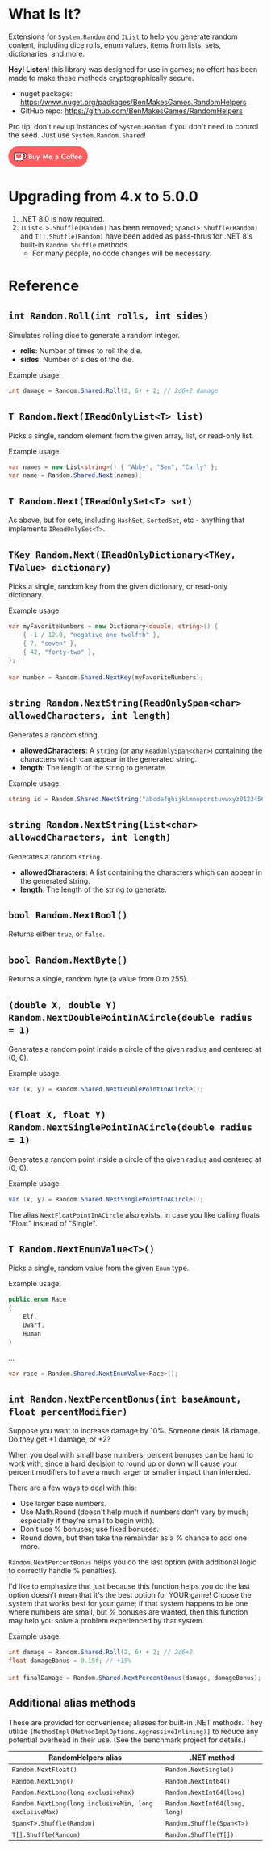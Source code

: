 # What Is It?

Extensions for `System.Random` and `IList` to help you generate random content, including dice rolls, enum values, items from lists, sets, dictionaries, and more.

**Hey! Listen!** this library was designed for use in games; no effort has been made to make these methods cryptographically secure.

* nuget package: https://www.nuget.org/packages/BenMakesGames.RandomHelpers
* GitHub repo: https://github.com/BenMakesGames/RandomHelpers

Pro tip: don't `new` up instances of `System.Random` if you don't need to control the seed. Just use `System.Random.Shared`!

[![Buy Me a Coffee at ko-fi.com](https://raw.githubusercontent.com/BenMakesGames/AssetsForNuGet/main/buymeacoffee.png)](https://ko-fi.com/A0A12KQ16)

# Upgrading from 4.x to 5.0.0

1. .NET 8.0 is now required.
2. `IList<T>.Shuffle(Random)` has been removed; `Span<T>.Shuffle(Random)` and `T[].Shuffle(Random)` have been added as pass-thrus for .NET 8's built-in `Random.Shuffle` methods.
   * For many people, no code changes will be necessary.

# Reference

## `int Random.Roll(int rolls, int sides)`

Simulates rolling dice to generate a random integer.

* **rolls**: Number of times to roll the die.
* **sides**: Number of sides of the die.

Example usage:

```c#
int damage = Random.Shared.Roll(2, 6) + 2; // 2d6+2 damage
```

## `T Random.Next(IReadOnlyList<T> list)`

Picks a single, random element from the given array, list, or read-only list.

Example usage:

```c#
var names = new List<string>() { "Abby", "Ben", "Carly" };
var name = Random.Shared.Next(names);
```

## `T Random.Next(IReadOnlySet<T> set)`

As above, but for sets, including `HashSet`, `SortedSet`, etc - anything that implements `IReadOnlySet<T>`.

## `TKey Random.Next(IReadOnlyDictionary<TKey, TValue> dictionary)`

Picks a single, random key from the given dictionary, or read-only dictionary.

Example usage:

```c#
var myFavoriteNumbers = new Dictionary<double, string>() {
    { -1 / 12.0, "negative one-twelfth" },
    { 7, "seven" },
    { 42, "forty-two" },
};

var number = Random.Shared.NextKey(myFavoriteNumbers);
```

## `string Random.NextString(ReadOnlySpan<char> allowedCharacters, int length)`

Generates a random string.

* **allowedCharacters**: A `string` (or any `ReadOnlySpan<char>`) containing the characters which can appear in the generated string.
* **length**: The length of the string to generate.

Example usage:

```c#
string id = Random.Shared.NextString("abcdefghijklmnopqrstuvwxyz0123456789", 16);
```

## `string Random.NextString(List<char> allowedCharacters, int length)`

Generates a random `string`.

* **allowedCharacters**: A list containing the characters which can appear in the generated string.
* **length**: The length of the string to generate.

## `bool Random.NextBool()`

Returns either `true`, or `false`.

## `bool Random.NextByte()`

Returns a single, random byte (a value from 0 to 255).

## `(double X, double Y) Random.NextDoublePointInACircle(double radius = 1)`

Generates a random point inside a circle of the given radius and centered at (0, 0).

Example usage:

```c#
var (x, y) = Random.Shared.NextDoublePointInACircle();
```

## `(float X, float Y) Random.NextSinglePointInACircle(double radius = 1)`

Generates a random point inside a circle of the given radius and centered at (0, 0).

Example usage:

```c#
var (x, y) = Random.Shared.NextSinglePointInACircle();
```

The alias `NextFloatPointInACircle` also exists, in case you like calling floats "Float" instead of "Single".

## `T Random.NextEnumValue<T>()`

Picks a single, random value from the given `Enum` type.

Example usage:

```c#
public enum Race
{
    Elf,
    Dwarf,
    Human
}
```

...

```c#
var race = Random.Shared.NextEnumValue<Race>();
```

## `int Random.NextPercentBonus(int baseAmount, float percentModifier)`

Suppose you want to increase damage by 10%. Someone deals 18 damage. Do they get +1 damage, or +2?

When you deal with small base numbers, percent bonuses can be hard to work with, since a hard decision to round up or down will cause your percent modifiers to have a much larger or smaller impact than intended.

There are a few ways to deal with this:

* Use larger base numbers.
* Use Math.Round (doesn't help much if numbers don't vary by much; especially if they're small to begin with).
* Don't use % bonuses; use fixed bonuses.
* Round down, but then take the remainder as a % chance to add one more.

`Random.NextPercentBonus` helps you do the last option (with additional logic to correctly handle % penalties).

I'd like to emphasize that just because this function helps you do the last option doesn't mean that it's the best option for YOUR game! Choose the system that works best for your game; if that system happens to be one where numbers are small, but % bonuses are wanted, then this function may help you solve a problem experienced by that system.

Example usage:

```c#
int damage = Random.Shared.Roll(2, 6) + 2; // 2d6+2
float damageBonus = 0.15f; // +15%

int finalDamage = Random.Shared.NextPercentBonus(damage, damageBonus);
```

## Additional alias methods

These are provided for convenience; aliases for built-in .NET methods. They utilize `[MethodImpl(MethodImplOptions.AggressiveInlining)]` to reduce any potential overhead in their use. (See the benchmark project for details.)

| RandomHelpers alias | .NET method |
| --- | --- |
| `Random.NextFloat()` | `Random.NextSingle()` |
| `Random.NextLong()` | `Random.NextInt64()` |
| `Random.NextLong(long exclusiveMax)` | `Random.NextInt64(long)` |
| `Random.NextLong(long inclusiveMin, long exclusiveMax)` | `Random.NextInt64(long, long)` |
| `Span<T>.Shuffle(Random)` | `Random.Shuffle(Span<T>)` |
| `T[].Shuffle(Random)` | `Random.Shuffle(T[])` |
